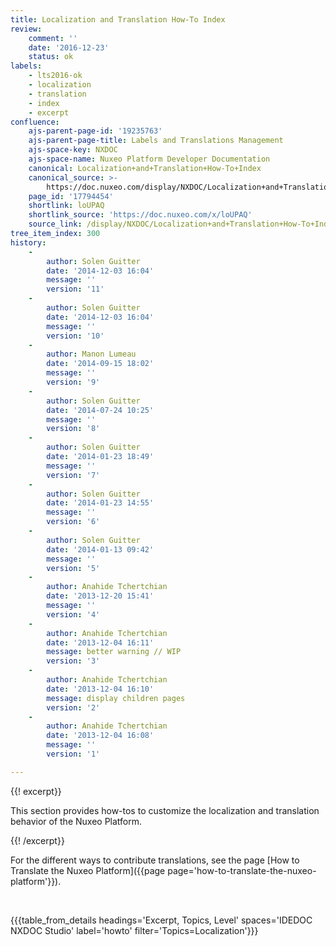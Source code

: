 ```yaml
---
title: Localization and Translation How-To Index
review:
    comment: ''
    date: '2016-12-23'
    status: ok
labels:
    - lts2016-ok
    - localization
    - translation
    - index
    - excerpt
confluence:
    ajs-parent-page-id: '19235763'
    ajs-parent-page-title: Labels and Translations Management
    ajs-space-key: NXDOC
    ajs-space-name: Nuxeo Platform Developer Documentation
    canonical: Localization+and+Translation+How-To+Index
    canonical_source: >-
        https://doc.nuxeo.com/display/NXDOC/Localization+and+Translation+How-To+Index
    page_id: '17794454'
    shortlink: loUPAQ
    shortlink_source: 'https://doc.nuxeo.com/x/loUPAQ'
    source_link: /display/NXDOC/Localization+and+Translation+How-To+Index
tree_item_index: 300
history:
    -
        author: Solen Guitter
        date: '2014-12-03 16:04'
        message: ''
        version: '11'
    -
        author: Solen Guitter
        date: '2014-12-03 16:04'
        message: ''
        version: '10'
    -
        author: Manon Lumeau
        date: '2014-09-15 18:02'
        message: ''
        version: '9'
    -
        author: Solen Guitter
        date: '2014-07-24 10:25'
        message: ''
        version: '8'
    -
        author: Solen Guitter
        date: '2014-01-23 18:49'
        message: ''
        version: '7'
    -
        author: Solen Guitter
        date: '2014-01-23 14:55'
        message: ''
        version: '6'
    -
        author: Solen Guitter
        date: '2014-01-13 09:42'
        message: ''
        version: '5'
    -
        author: Anahide Tchertchian
        date: '2013-12-20 15:41'
        message: ''
        version: '4'
    -
        author: Anahide Tchertchian
        date: '2013-12-04 16:11'
        message: better warning // WIP
        version: '3'
    -
        author: Anahide Tchertchian
        date: '2013-12-04 16:10'
        message: display children pages
        version: '2'
    -
        author: Anahide Tchertchian
        date: '2013-12-04 16:08'
        message: ''
        version: '1'

---
```

{{! excerpt}}

This section provides how-tos to customize the localization and translation behavior of the Nuxeo Platform.

{{! /excerpt}}

For the different ways to contribute translations, see the page [How to Translate the Nuxeo Platform]({{page page='how-to-translate-the-nuxeo-platform'}}).&nbsp;

&nbsp;

{{{table_from_details headings='Excerpt, Topics, Level' spaces='IDEDOC NXDOC Studio' label='howto' filter='Topics=Localization'}}}
